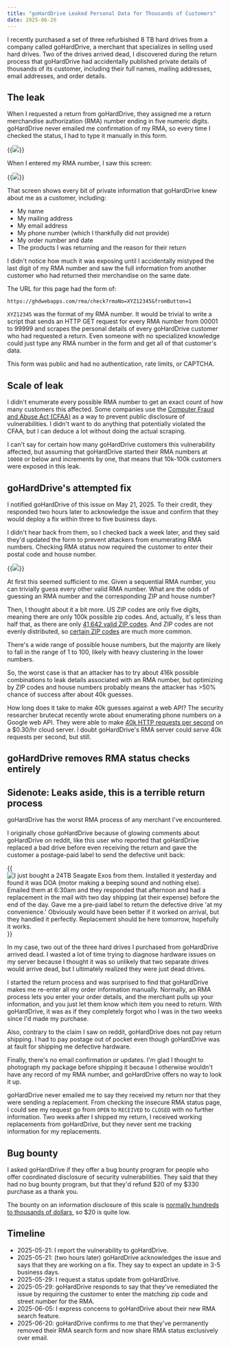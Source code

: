 ```yaml
---
title: "goHardDrive Leaked Personal Data for Thousands of Customers"
date: 2025-06-26
---
```


I recently purchased a set of three refurbished 8 TB hard drives from a company called goHardDrive, a merchant that specializes in selling used hard drives. Two of the drives arrived dead, I discovered during the return process that goHardDrive had accidentally published private details of thousands of its customer, including their full names, mailing addresses, email addresses, and order details.

## The leak

When I requested a return from goHardDrive, they assigned me a return merchandise authorization (RMA) number ending in five numeric digits. goHardDrive never emailed me confirmation of my RMA, so every time I checked the status, I had to type it manually in this form.

{{<img src="rma-form.webp" has-border="true" max-width="800px" caption="goHardDrive's RMA status check form. Yes, it says &ldquo;Enter email&rdquo; when it actually wants an RMA number.">}}

When I entered my RMA number, I saw this screen:

{{<img src="ghd-rma.webp" has-border="true" max-width="800px">}}

That screen shows every bit of private information that goHardDrive knew about me as a customer, including:

- My name
- My mailing address
- My email address
- My phone number (which I thankfully did not provide)
- My order number and date
- The products I was returning and the reason for their return

I didn't notice how much it was exposing until I accidentally mistyped the last digit of my RMA number and saw the full information from another customer who had returned their merchandise on the same date.

The URL for this page had the form of:

```text
https://ghdwebapps.com/rma/check?rmaNo=XYZ12345&fromButton=1
```

`XYZ12345` was the format of my RMA number. It would be trivial to write a script that sends an HTTP GET request for every RMA number from 00001 to 99999 and scrapes the personal details of every goHardDrive customer who had requested a return. Even someone with no specialized knowledge could just type any RMA number in the form and get all of that customer's data.

This form was public and had no authentication, rate limits, or CAPTCHA.

## Scale of leak

I didn't enumerate every possible RMA number to get an exact count of how many customers this affected. Some companies use the [Computer Fraud and Abuse Act (CFAA)](https://www.justice.gov/jm/jm-9-48000-computer-fraud) as a way to prevent public disclosure of vulnerabilities. I didn't want to do anything that potentially violated the CFAA, but I can deduce a lot without doing the actual scraping.

I can't say for certain how many goHardDrive customers this vulnerability affected, but assuming that goHardDrive started their RMA numbers at `10000` or below and increments by one, that means that 10k-100k customers were exposed in this leak.

## goHardDrive's attempted fix

I notified goHardDrive of this issue on May 21, 2025. To their credit, they responded two hours later to acknowledge the issue and confirm that they would deploy a fix within three to five business days.

I didn't hear back from them, so I checked back a week later, and they said they'd updated the form to prevent attackers from enumerating RMA numbers. Checking RMA status now required the customer to enter their postal code and house number.

{{<img src="ghd-zip-search.webp" max-width="500px">}}

At first this seemed sufficient to me. Given a sequential RMA number, you can trivially guess every other valid RMA number. What are the odds of guessing an RMA number and the corresponding ZIP and house number?

Then, I thought about it a bit more. US ZIP codes are only five digits, meaning there are only 100k possible zip codes. And, actually, it's less than half that, as there are only [41,642 valid ZIP codes](https://facts.usps.com/42000-zip-codes/). And ZIP codes are not evenly distributed, so [certain ZIP codes](https://datacommons.org/ranking/Count_Person/CensusZipCodeTabulationArea/country/USA?h=zip%2F14607) are much more common.

There's a wide range of possible house numbers, but the majority are likely to fall in the range of 1 to 100, likely with heavy clustering in the lower numbers.

So, the worst case is that an attacker has to try about 416k possible combinations to leak details associated with an RMA number, but optimizing by ZIP codes and house numbers probably means the attacker has &gt;50% chance of success after about 40k guesses.

How long does it take to make 40k guesses against a web API? The security researcher brutecat recently wrote about enumerating phone numbers on a Google web API. They were able to make [40k HTTP requests per second](https://brutecat.com/articles/leaking-google-phones#time-required-to-brute-the-number) on a $0.30/hr cloud server. I doubt goHardDrive's RMA server could _serve_ 40k requests per second, but still.

## goHardDrive removes RMA status checks entirely

## Sidenote: Leaks aside, this is a terrible return process

goHardDrive has the worst RMA process of any merchant I've encountered.

I originally chose goHardDrive because of glowing comments about goHardDrive on reddit, like this user who reported that goHardDrive replaced a bad drive before even receiving the return and gave the customer a postage-paid label to send the defective unit back:

{{<img src="reddit-review.webp" alt="I just bought a 24TB Seagate Exos from them. Installed it yesterday and found it was DOA (motor making a beeping sound and nothing else). Emailed them at 6:30am and they responded that afternoon and had a replacement in the mail with two day shipping (at their expense) before the end of the day. Gave me a pre-paid label to return the defective drive 'at my convenience.' Obviously would have been better if it worked on arrival, but they handled it perfectly. Replacement should be here tomorrow, hopefully it works.">}}

In my case, two out of the three hard drives I purchased from goHardDrive arrived dead. I wasted a lot of time trying to diagnose hardware issues on my server because I thought it was so unlikely that two separate drives would arrive dead, but I ultimately realized they were just dead drives.

I started the return process and was surprised to find that goHardDrive makes me re-enter all my order information manually. Normally, an RMA process lets you enter your order details, and the merchant pulls up your information, and you just let them know which item you need to return. With goHardDrive, it was as if they completely forgot who I was in the two weeks since I'd made my purchase.

Also, contrary to the claim I saw on reddit, goHardDrive does not pay return shipping. I had to pay postage out of pocket even though goHardDrive was at fault for shipping me defective hardware.

Finally, there's no email confirmation or updates. I'm glad I thought to photograph my package before shipping it because I otherwise wouldn't have any record of my RMA number, and goHardDrive offers no way to look it up.

goHardDrive never emailed me to say they received my return nor that they were sending a replacement. From checking the insecure RMA status page, I could see my request go from `OPEN` to `RECEIVED` to `CLOSED` with no further information. Two weeks after I shipped my return, I received working replacements from goHardDrive, but they never sent me tracking information for my replacements.

## Bug bounty

I asked goHardDrive if they offer a bug bounty program for people who offer coordinated disclosure of security vulnerabilities. They said that they had no bug bounty program, but that they'd refund $20 of my $330 purchase as a thank you.

The bounty on an information disclosure of this scale is [normally hundreds to thousands of dollars](https://www.tabcut.com/blog/post/How-I-made-200-in-2-Minutes-on-Hackerone-Zomato-Bug-Bounty-Program-POC), so $20 is quite low.

## Timeline

- 2025-05-21: I report the vulnerability to goHardDrive.
- 2025-05-21: (two hours later) goHardDrive acknowledges the issue and says that they are working on a fix. They say to expect an update in 3-5 business days.
- 2025-05-29: I request a status update from goHardDrive.
- 2025-05-29: goHardDrive responds to say that they've remediated the issue by requiring the customer to enter the matching zip code and street number for the RMA.
- 2025-06-05: I express concerns to goHardDrive about their new RMA search feature.
- 2025-06-20: goHardDrive confirms to me that they've permanently removed their RMA search form and now share RMA status exclusively over email.
